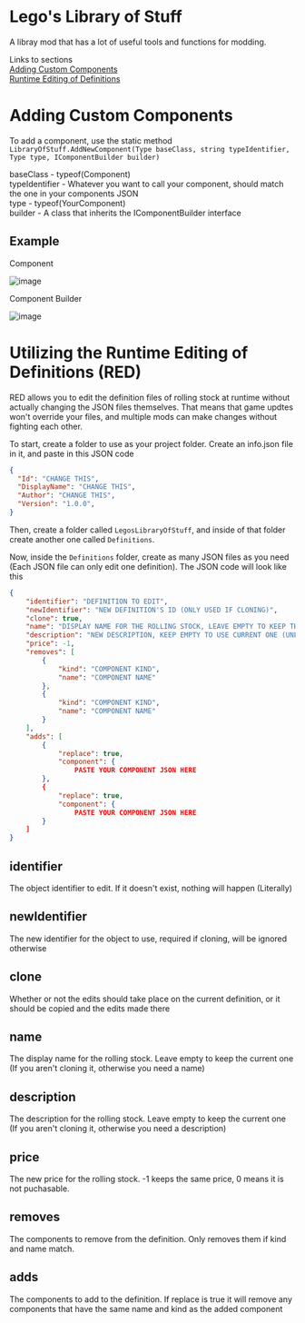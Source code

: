 # Lego's Library of Stuff

A libray mod that has a lot of useful tools and functions for modding. 

Links to sections  
[Adding Custom Components](https://github.com/legotrainkid/Legos-Railroader-Mod-Docs/edit/main/Library-Of-Stuff.md#adding-custom-components)  
[Runtime Editing of Definitions](https://github.com/legotrainkid/Legos-Railroader-Mod-Docs/blob/main/Library-Of-Stuff.md#utilizing-the-runtime-editing-of-definitions-red)  

# Adding Custom Components

To add a component, use the static method `LibraryOfStuff.AddNewComponent(Type baseClass, string typeIdentifier, Type type, IComponentBuilder builder)`   

baseClass - typeof(Component)  
typeIdentifier - Whatever you want to call your component, should match the one in your components JSON  
type - typeof(YourComponent)  
builder - A class that inherits the IComponentBuilder interface  

## Example

Component

![image](https://github.com/user-attachments/assets/d74d4ba0-c046-4244-90f8-a7fbc142cb3e)  

Component Builder  

![image](https://github.com/user-attachments/assets/51668cd0-bd6c-4db9-89fb-f38b0c1e2566)


# Utilizing the Runtime Editing of Definitions (RED)

RED allows you to edit the definition files of rolling stock at runtime without actually changing the JSON files themselves. That means that game updtes won't override your files, and multiple mods can make changes without fighting each other.

To start, create a folder to use as your project folder. Create an info.json file in it, and paste in this JSON code  
```json
{
  "Id": "CHANGE THIS",
  "DisplayName": "CHANGE THIS",
  "Author": "CHANGE THIS",
  "Version": "1.0.0",
}
```

Then, create a folder called `LegosLibraryOfStuff`, and inside of that folder create another one called `Definitions`.  

Now, inside the `Definitions` folder, create as many JSON files as you need (Each JSON file can only edit one definition). The JSON code will look like this  
```json
{
    "identifier": "DEFINITION TO EDIT",
    "newIdentifier": "NEW DEFINITION'S ID (ONLY USED IF CLONING)",
    "clone": true,
    "name": "DISPLAY NAME FOR THE ROLLING STOCK, LEAVE EMPTY TO KEEP THE CURRENT NAME (UNLESS CLONING)",
    "description": "NEW DESCRIPTION, KEEP EMPTY TO USE CURRENT ONE (UNLESS CLONING)",
    "price": -1,
    "removes": [
        {
            "kind": "COMPONENT KIND",
            "name": "COMPONENT NAME"
        },
        {
            "kind": "COMPONENT KIND",
            "name": "COMPONENT NAME"
        }
    ],
    "adds": [
        {
            "replace": true,
            "component": {
                PASTE YOUR COMPONENT JSON HERE
        },
        {
            "replace": true,
            "component": {
                PASTE YOUR COMPONENT JSON HERE
        }
    ]
}
```

## identifier

The object identifier to edit. If it doesn't exist, nothing will happen (Literally)

## newIdentifier

The new identifier for the object to use, required if cloning, will be ignored otherwise

## clone

Whether or not the edits should take place on the current definition, or it should be copied and the edits made there

## name

The display name for the rolling stock. Leave empty to keep the current one (If you aren't cloning it, otherwise you need a name)

## description

The description for the rolling stock. Leave empty to keep the current one (If you aren't cloning it, otherwise you need a description)

## price

The new price for the rolling stock. -1 keeps the same price, 0 means it is not puchasable.

## removes

The components to remove from the definition. Only removes them if kind and name match.

## adds

The components to add to the definition. If replace is true it will remove any components that have the same name and kind as the added component


